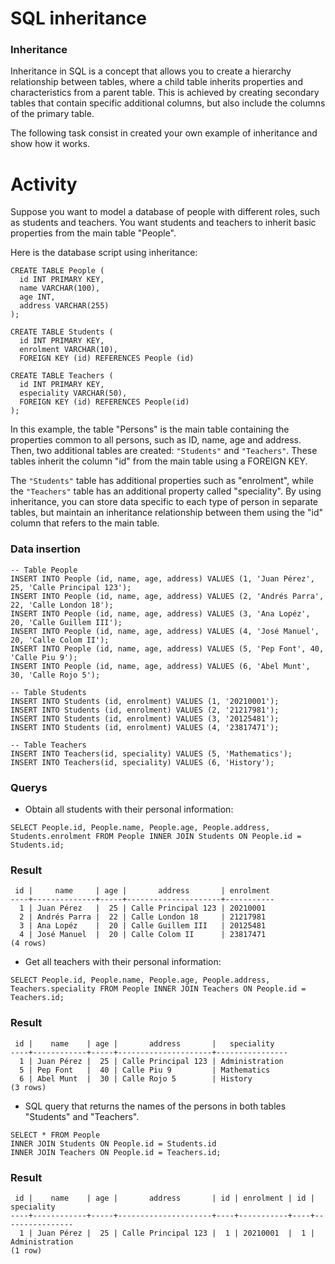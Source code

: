 # SQL inheritance
### Inheritance

Inheritance in SQL is a concept that allows you to create a hierarchy relationship between tables, where a child table inherits properties and characteristics from a parent table. This is achieved by creating secondary tables that contain specific additional columns, but also include the columns of the primary table.

The following task consist in created your own example of inheritance and show how it works.

# Activity

Suppose you want to model a database of people with different roles, such as students and teachers. You want students and teachers to inherit basic properties from the main table "People".

Here is the database script using inheritance:

````
CREATE TABLE People (
  id INT PRIMARY KEY,
  name VARCHAR(100),
  age INT,
  address VARCHAR(255)
);

CREATE TABLE Students (
  id INT PRIMARY KEY,
  enrolment VARCHAR(10),
  FOREIGN KEY (id) REFERENCES People (id)

CREATE TABLE Teachers (
  id INT PRIMARY KEY,
  especiality VARCHAR(50),
  FOREIGN KEY (id) REFERENCES People(id)
);
````
In this example, the table "Persons" is the main table containing the properties common to all persons, such as ID, name, age and address. Then, two additional tables are created: ````"Students"```` and ````"Teachers"````. These tables inherit the column "id" from the main table using a FOREIGN KEY.

The ````"Students"```` table has additional properties such as "enrolment", while the ````"Teachers"```` table has an additional property called "speciality". By using inheritance, you can store data specific to each type of person in separate tables, but maintain an inheritance relationship between them using the "id" column that refers to the main table.

### Data insertion 

````
-- Table People 
INSERT INTO People (id, name, age, address) VALUES (1, 'Juan Pérez', 25, 'Calle Principal 123');
INSERT INTO People (id, name, age, address) VALUES (2, 'Andrés Parra', 22, 'Calle London 18');
INSERT INTO People (id, name, age, address) VALUES (3, 'Ana Lopéz', 20, 'Calle Guillem III');
INSERT INTO People (id, name, age, address) VALUES (4, 'José Manuel', 20, 'Calle Colom II');
INSERT INTO People (id, name, age, address) VALUES (5, 'Pep Font', 40, 'Calle Piu 9');
INSERT INTO People (id, name, age, address) VALUES (6, 'Abel Munt', 30, 'Calle Rojo 5');

-- Table Students
INSERT INTO Students (id, enrolment) VALUES (1, '20210001');
INSERT INTO Students (id, enrolment) VALUES (2, '21217981');
INSERT INTO Students (id, enrolment) VALUES (3, '20125481');
INSERT INTO Students (id, enrolment) VALUES (4, '23817471');

-- Table Teachers
INSERT INTO Teachers(id, speciality) VALUES (5, 'Mathematics');
INSERT INTO Teachers(id, speciality) VALUES (6, 'History');
````
### Querys

* Obtain all students with their personal information:

````
SELECT People.id, People.name, People.age, People.address, Students.enrolment FROM People INNER JOIN Students ON People.id = Students.id;
````

### Result 

````
 id |     name     | age |       address       | enrolment
----+--------------+-----+---------------------+-----------
  1 | Juan Pérez   |  25 | Calle Principal 123 | 20210001
  2 | Andrés Parra |  22 | Calle London 18     | 21217981
  3 | Ana Lopéz    |  20 | Calle Guillem III   | 20125481
  4 | José Manuel  |  20 | Calle Colom II      | 23817471
(4 rows)
````

* Get all teachers with their personal information:

````
SELECT People.id, People.name, People.age, People.address, Teachers.speciality FROM People INNER JOIN Teachers ON People.id = Teachers.id;
````

### Result

````
 id |    name    | age |       address       |   speciality
----+------------+-----+---------------------+----------------
  1 | Juan Pérez |  25 | Calle Principal 123 | Administration
  5 | Pep Font   |  40 | Calle Piu 9         | Mathematics
  6 | Abel Munt  |  30 | Calle Rojo 5        | History
(3 rows)
````

* SQL query that returns the names of the persons in both tables "Students" and "Teachers".

````
SELECT * FROM People 
INNER JOIN Students ON People.id = Students.id 
INNER JOIN Teachers ON People.id = Teachers.id;
````

### Result

````
 id |    name    | age |       address       | id | enrolment | id |   speciality
----+------------+-----+---------------------+----+-----------+----+----------------
  1 | Juan Pérez |  25 | Calle Principal 123 |  1 | 20210001  |  1 | Administration
(1 row)
````
